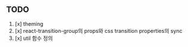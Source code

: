 ## TODO

1. [x] theming
2. [x] react-transition-group의 props와 css transition properties의 sync
3. [x] util 함수 정의
